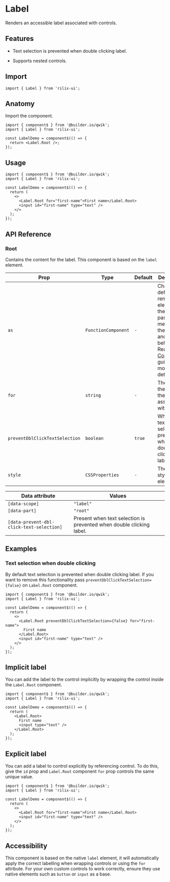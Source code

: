 # Label

Renders an accessible label associated with controls.

## Features

- Text selection is prevented when double clicking label.

- Supports nested controls.

## Import

```tsx
import { Label } from 'rilix-ui';
```

## Anatomy

Import the component.

```tsx
import { component$ } from '@builder.io/qwik';
import { Label } from 'rilix-ui';

const LabelDemo = component$(() => {
  return <Label.Root />;
});
```

## Usage

```tsx
import { component$ } from '@builder.io/qwik';
import { Label } from 'rilix-ui';

const LabelDemo = component$(() => {
  return (
    <>
      <Label.Root for="first-name">First name</Label.Root>
      <input id="first-name" type="text" />
    </>
  );
});
```

## API Reference

### Root

Contains the content for the label. This component is based on the `label` element.

| Prop                           | Type                | Default | Description                                                                                                                                                                                                              |
| ------------------------------ | ------------------- | ------- | ------------------------------------------------------------------------------------------------------------------------------------------------------------------------------------------------------------------------ |
| `as`                           | `FunctionComponent` | `-`     | Change the default rendered element for the one passed as, merging their props and behavior. Read our [Composition](https://github.com/ZAHON/rilix-ui/blob/main/core/docs/guides/composition.md) guide for more details. |
| `for`                          | `string`            | `-`     | The id of the element the label is associated with.                                                                                                                                                                      |
| `preventDblClickTextSelection` | `boolean`           | `true`  | When `true`, text selection is prevented when double clicking label.                                                                                                                                                     |
| `style`                        | `CSSProperties`     | `-`     | The inline style for the element.                                                                                                                                                                                        |

| Data attribute                            | Values                                                               |
| ----------------------------------------- | -------------------------------------------------------------------- |
| `[data-scope]`                            | `"label"`                                                            |
| `[data-part]`                             | `"root"`                                                             |
| `[data-prevent-dbl-click-text-selection]` | Present when text selection is prevented when double clicking label. |

## Examples

### Text selection when double clicking

By default text selection is prevented when double clicking label. If you want to remove this functionality pass `preventDblClickTextSelection={false}` on `Label.Root` component.

```tsx
import { component$ } from '@builder.io/qwik';
import { Label } from 'rilix-ui';

const LabelDemo = component$(() => {
  return (
    <>
      <Label.Root preventDblClickTextSelection={false} for="first-name">
        First name
      </Label.Root>
      <input id="first-name" type="text" />
    </>
  );
});
```

## Implicit label

You can add the label to the control implicitly by wrapping the control inside the `Label.Root` component.

```tsx
import { component$ } from '@builder.io/qwik';
import { Label } from 'rilix-ui';

const LabelDemo = component$(() => {
  return (
    <Label.Root>
      First name
      <input type="text" />
    </Label.Root>
  );
});
```

## Explicit label

You can add a label to control explicitly by referencing control. To do this, give the `id` prop and `Label.Root` component `for` prop controls the same unique value.

```tsx
import { component$ } from '@builder.io/qwik';
import { Label } from 'rilix-ui';

const LabelDemo = component$(() => {
  return (
    <>
      <Label.Root for="first-name">First name</Label.Root>
      <input id="first-name" type="text" />
    </>
  );
});
```

## Accessibility

This component is based on the native `label` element, it will automatically apply the correct labelling when wrapping controls or using the `for` attribute. For your own custom controls to work correctly, ensure they use native elements such as `button` or `input` as a base.
